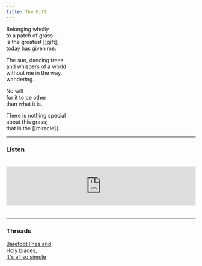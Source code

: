 ```yaml
---
title: The Gift
---
```


Belonging wholly  
to a patch of grass  
is the greatest [[gift]]  
today has given me.  
  
The sun, dancing trees  
and whispers of a world  
without me in the way,  
wandering.  
  
No will  
for it to be other  
than what it is.  
  
There is nothing special  
about this grass;  
that is the [[miracle]].  

---  

### Listen

<iframe src="https://anchor.fm/andy-tudhope/embed/episodes/The-Gift-enr25t" height="102px" width="100%" style="margin: 20px 0px;" frameborder="0" scrolling="no"></iframe>

---  

### Threads  

<a href="https://thebluebook.co.za/canto-ix/i-wanna-hold-your-hand.html" target="_blank">Barefoot lines and</a><br/>
<a href="https://living.thebluebook.co.za/faith/nothing.html" target="_blank">Holy blades,</a><br/>
<a href="https://dyeing.thebluebook.co.za/?stackedPages=%2Fthread" target="_blank">It's all so simple</a><br/>

